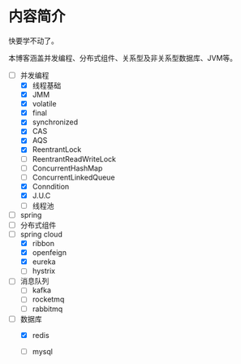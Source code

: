 # 内容简介

快要学不动了。

本博客涵盖并发编程、分布式组件、关系型及非关系型数据库、JVM等。



- [ ] 并发编程
  - [x] 线程基础
  - [x] JMM
  - [x] volatile
  - [x] final
  - [x] synchronized
  - [x] CAS
  - [x] AQS
  - [x] ReentrantLock
  - [ ] ReentrantReadWriteLock
  - [ ] ConcurrentHashMap
  - [ ] ConcurrentLinkedQueue
  - [x] Conndition
  - [x] J.U.C
  - [ ] 线程池
- [ ] spring
- [ ] 分布式组件
- [ ] spring cloud
  - [x] ribbon
  - [x] openfeign
  - [x] eureka 
  - [ ] hystrix
- [ ] 消息队列
  - [ ] kafka
  - [ ] rocketmq
  - [ ] rabbitmq
- [ ] 数据库
  - [x] redis
  - [ ] mysql

